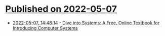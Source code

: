 # [Published on 2022-05-07](index.md)

* [2022-05-07, 14:48:14](https://news.ycombinator.com/item?id=31294927) - [Dive into Systems: A Free, Online Textbook for Introducing Computer Systems](https://dl.acm.org/doi/abs/10.1145/3408877.3432514)
